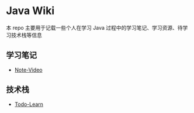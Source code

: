 # Java Wiki

本 repo 主要用于记载一些个人在学习 Java 过程中的学习笔记、学习资源、待学习技术栈等信息

## 学习笔记

- [Note-Video](https://github.com/Michael728/awesome-java-for-me/tree/master/Note-Video)

## 技术栈

- [Todo-Learn](https://github.com/Michael728/awesome-java-for-me/tree/master/Todo-Learn/README.md)